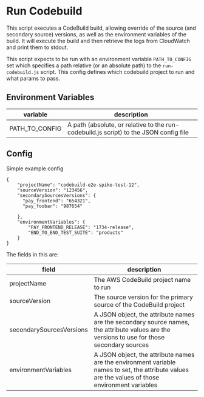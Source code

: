 # Run Codebuild

This script executes a CodeBuild build, allowing override of the source (and secondary source) versions, as well as the environment variables of the build. It will execute the build and then retrieve the logs from CloudWatch and print them to stdout.

This script expects to be run with an environment variable `PATH_TO_CONFIG` set which specifies a path relative (or an absolute path) to the `run-codebuild.js` script. This config defines which codebuild project to run and what params to pass.

## Environment Variables

variable | description
---|---
PATH\_TO\_CONFIG | A path (absolute, or relative to the run-codebuild.js script) to the JSON config file

## Config

Simple example config
```
{
    "projectName": "codebuild-e2e-spike-test-12",
    "sourceVersion": "123456",
    "secondarySourcesVersions": {
      "pay_frontend": "654321",
      "pay_foobar": "987654"
      
    },
    "environmentVariables": {
        "PAY_FRONTEND_RELEASE": "1734-release",
        "END_TO_END_TEST_SUITE": "products"
    }
}
```

The fields in this are:

field | description
---|----
projectName | The AWS CodeBuild project name to run
sourceVersion | The source version for the primary source of the CodeBuild project
secondarySourcesVersions | A JSON object, the attribute names are the secondary source names, the attribute values are the versions to use for those secondary sources
environmentVariables | A JSON object, the attribute names are the environment variable names to set, the attribute values are the values of those environment variables
